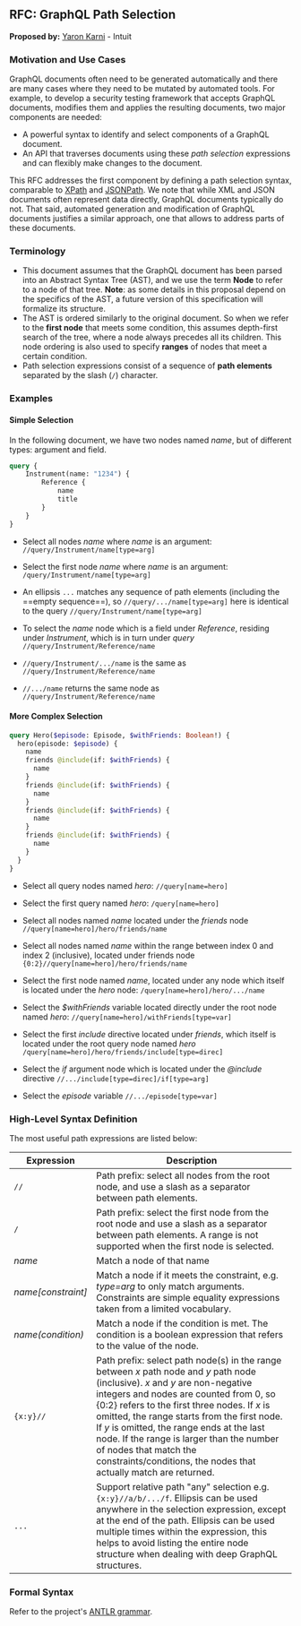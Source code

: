 ## RFC: GraphQL Path Selection

**Proposed by:** [Yaron Karni](mailto://yaron_kerni@intuit.com) - Intuit

### Motivation and Use Cases

GraphQL documents often need to be generated automatically and there are many cases where they need to be mutated by automated tools. For example, to develop a security testing framework that accepts GraphQL documents, modifies them and applies the resulting documents, two major components are needed:
* A powerful syntax to identify and select components of a GraphQL document.
* An API that traverses documents using these _path selection_ expressions and can flexibly make changes to the document.

This RFC addresses the first component by defining a path selection syntax, comparable to [XPath](https://www.w3.org/TR/xpath-30/) and [JSONPath](https://www.rfc-editor.org/rfc/rfc9535.txt). We note that while XML and JSON documents often represent data directly, GraphQL documents typically do not. That said, automated generation and modification of GraphQL documents justifies a similar approach, one that allows to address parts of these documents.

### Terminology

* This document assumes that the GraphQL document has been parsed into an Abstract Syntax Tree (AST), and we use the term **Node** to refer to a node of that tree. **Note**: as some details in this proposal depend on the specifics of the AST, a future version of this specification will formalize its structure.
* The AST is ordered similarly to the original document. So when we refer to the **first node** that meets some condition, this assumes depth-first search of the tree, where a node always precedes all its children. This node ordering is also used to specify **ranges** of nodes that meet a certain condition.
* Path selection expressions consist of a sequence of **path elements** separated by the slash (`/`) character.

### Examples

#### Simple Selection

In the following document, we have two nodes named *name*, but of different types: argument and field.

```graphql
query {
    Instrument(name: "1234") {
        Reference {
            name
            title
        }
    }
}
```

- Select all nodes *name* where *name* is an argument: `//query/Instrument/name[type=arg]`

- Select the first node *name* where *name* is an argument: `/query/Instrument/name[type=arg]`

- An ellipsis `...` matches any sequence of path elements (including the ==empty sequence==), so `//query/.../name[type=arg]` here is identical to the query `//query/Instrument/name[type=arg]`
  
- To select the *name* node which is a field under *Reference*, residing under *Instrument*, which is in turn under *query* `//query/Instrument/Reference/name`

- `//query/Instrument/.../name` is the same as `//query/Instrument/Reference/name`  
  
- `//.../name` returns the same node as `//query/Instrument/Reference/name`

#### More Complex Selection
```graphql
query Hero($episode: Episode, $withFriends: Boolean!) {
  hero(episode: $episode) {
    name
    friends @include(if: $withFriends) {
      name
    }
    friends @include(if: $withFriends) {
      name
    }
    friends @include(if: $withFriends) {
      name
    }
    friends @include(if: $withFriends) {
      name
    }
  }
}
```

- Select all query nodes named *hero*: `//query[name=hero]` 

- Select the first query named *hero*: `/query[name=hero]`     

- Select all nodes named _name_ located under the _friends_ node `//query[name=hero]/hero/friends/name` 

- Select all nodes named _name_ within the range between index 0 and index 2 (inclusive), located under friends node `{0:2}//query[name=hero]/hero/friends/name`   

- Select the first node named _name_, located under any node which itself is located under the _hero_ node: `/query[name=hero]/hero/.../name `

- Select the _$withFriends_ variable located directly under the root node named _hero_: `//query[name=hero]/withFriends[type=var]`

- Select the first _include_ directive located under *friends*, which itself is located under the root query node named _hero_ `/query[name=hero]/hero/friends/include[type=direc] `

- Select the _if_ argument node which is located under the _@include_ directive `//.../include[type=direc]/if[type=arg]`  

- Select the *episode* variable `//.../episode[type=var]`


### High-Level Syntax Definition
The most useful path expressions are listed below:

| Expression | Description   |
|---------|---------------------------------------|
| `//`    | Path prefix: select all nodes from the root node, and use a slash as a separator between path elements.                            |
| `/`     | Path prefix: select the first node from the root node and use a slash as a separator between path elements.  A range is not supported when the first node is selected. |
| *name* | Match a node of that name |
| *name[constraint]* | Match a node if it meets the constraint, e.g. *type=arg* to only match arguments. Constraints are simple equality expressions taken from a limited vocabulary. |
| *name(condition)* | Match a node if the condition is met. The condition is a boolean expression that refers to the value of the node. |
| `{x:y}//` | Path prefix: select path node(s) in the range between *x* path node and *y* path node (inclusive). *x* and *y* are non-negative integers and nodes are counted from 0, so {0:2} refers to the first three nodes. If *x* is omitted, the range starts from the first node. If *y* is omitted, the range ends at the last node. If the range is larger than the number of nodes that match the constraints/conditions, the nodes that actually match are returned. |
| `...` | Support relative path "any" selection e.g. `{x:y}//a/b/.../f`.  Ellipsis can be used anywhere in the selection expression, except at the end of the path. Ellipsis can be used multiple times within the expression, this helps to avoid listing the entire node structure when dealing with deep GraphQL structures. |

### Formal Syntax

Refer to the project's [ANTLR grammar](https://github.com/Gqlex/gqlex-antlr-grammar/blob/main/gqlex.g4).
